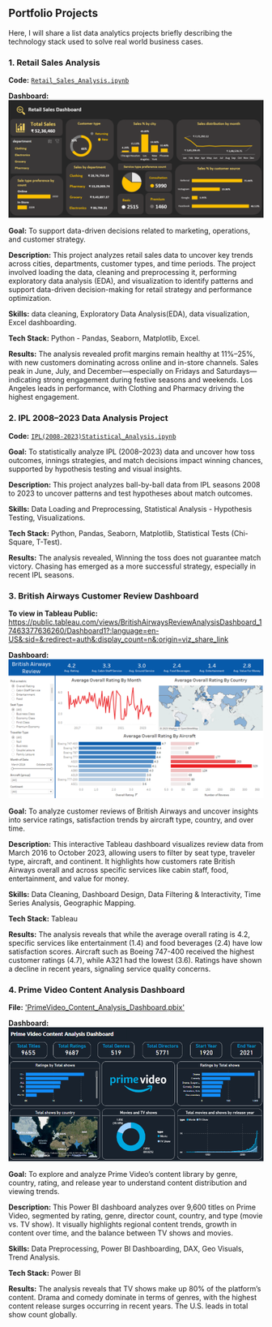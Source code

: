 ## Portfolio Projects
Here, I will share a list data analytics projects briefly describing the technology stack used to solve real world business cases.

### 1. Retail Sales Analysis
**Code:** [`Retail_Sales_Analysis.ipynb`](https://github.com/Sivadharsini298/Portfolio/blob/main/Retail_Sales_Analysis.ipynb)

**Dashboard:** ![Retail](https://github.com/Sivadharsini298/Portfolio/blob/main/Visuals/Retail%20Sales%20Dashboard.png)

**Goal:** To support data-driven decisions related to marketing, operations, and customer strategy.

**Description:** This project analyzes retail sales data to uncover key trends across cities, departments, customer types, and time periods. The project involved loading the data, cleaning and preprocessing it, performing exploratory data analysis (EDA), and visualization to identify patterns and support data-driven decision-making for retail strategy and performance optimization.

**Skills:** data cleaning, Exploratory Data Analysis(EDA), data visualization, Excel dashboarding.

**Tech Stack:** Python - Pandas, Seaborn, Matplotlib, Excel.

**Results:** The analysis revealed profit margins remain healthy at 11%–25%, with new customers dominating across online and in-store channels. Sales peak in June, July, and December—especially on Fridays and Saturdays—indicating strong engagement during festive seasons and weekends. Los Angeles leads in performance, with Clothing and Pharmacy driving the highest engagement.

### 2. IPL 2008–2023 Data Analysis Project
**Code:** [`IPL(2008-2023)Statistical_Analysis.ipynb`](https://github.com/Sivadharsini298/Portfolio/blob/main/IPL(2008-2023)Statistical_Analysis.ipynb)

**Goal:** To statistically analyze IPL (2008–2023) data and uncover how toss outcomes, innings strategies, and match decisions impact winning chances, supported by hypothesis testing and visual insights.

**Description:** This project analyzes ball-by-ball data from IPL seasons 2008 to 2023 to uncover patterns and test hypotheses about match outcomes.

**Skills:** Data Loading and Preprocessing, Statistical Analysis - Hypothesis Testing, Visualizations.

**Tech Stack:** Python, Pandas, Seaborn, Matplotlib, Statistical Tests (Chi-Square, T-Test).

**Results:** The analysis revealed, Winning the toss does not guarantee match victory. Chasing has emerged as a more successful strategy, especially in recent IPL seasons.

### 3. British Airways Customer Review Dashboard

**To view in Tableau Public:** https://public.tableau.com/views/BritishAirwaysReviewAnalysisDashboard_17463377636260/Dashboard1?:language=en-US&:sid=&:redirect=auth&:display_count=n&:origin=viz_share_link

**Dashboard:** ![Review](https://github.com/Sivadharsini298/Portfolio/blob/main/Visuals/British%20Airways%20Review%20Analysis%20Dashboard.png)

**Goal:** To analyze customer reviews of British Airways and uncover insights into service ratings, satisfaction trends by aircraft type, country, and over time.

**Description:** This interactive Tableau dashboard visualizes review data from March 2016 to October 2023, allowing users to filter by seat type, traveler type, aircraft, and continent. It highlights how customers rate British Airways overall and across specific services like cabin staff, food, entertainment, and value for money.

**Skills:** Data Cleaning, Dashboard Design, Data Filtering & Interactivity, Time Series Analysis, Geographic Mapping.

**Tech Stack:** Tableau

**Results:** The analysis reveals that while the average overall rating is 4.2, specific services like entertainment (1.4) and food beverages (2.4) have low satisfaction scores. Aircraft such as Boeing 747-400 received the highest customer ratings (4.7), while A321 had the lowest (3.6). Ratings have shown a decline in recent years, signaling service quality concerns.

### 4. Prime Video Content Analysis Dashboard

**File:** ['PrimeVideo_Content_Analysis_Dashboard.pbix'](https://github.com/Sivadharsini298/Portfolio/blob/main/Amazon%20Prime%20Analysis%20Dashboard.pbix)

**Dashboard:** ![Prime](https://github.com/Sivadharsini298/Portfolio/blob/main/Visuals/Prime%20Video%20Content%20Analysis%20Dashboard.png)
 
**Goal:** To explore and analyze Prime Video’s content library by genre, country, rating, and release year to understand content distribution and viewing trends.

**Description:** This Power BI dashboard analyzes over 9,600 titles on Prime Video, segmented by rating, genre, director count, country, and type (movie vs. TV show). It visually highlights regional content trends, growth in content over time, and the balance between TV shows and movies.

**Skills:** Data Preprocessing, Power BI Dashboarding, DAX, Geo Visuals, Trend Analysis.

**Tech Stack:** Power BI

**Results:** The analysis reveals that TV shows make up 80% of the platform’s content. Drama and comedy dominate in terms of genres, with the highest content release surges occurring in recent years. The U.S. leads in total show count globally.
